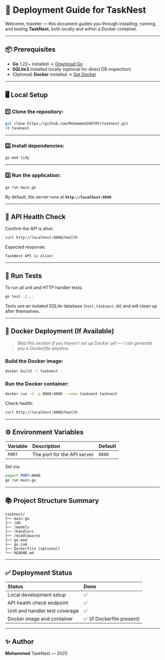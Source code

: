 # 🚀 Deployment Guide for **TaskNest**

Welcome, traveler — this document guides you through installing, running, and testing **TaskNest**, both locally and within a Docker container.

---

## 📦 Prerequisites

* **Go** 1.22+ installed → [Download Go](https://go.dev/dl/)
* **SQLite3** installed locally (optional for direct DB inspection)
* (Optional) **Docker** installed → [Get Docker](https://www.docker.com/get-started)

---

## 🖥️ Local Setup

### 1️⃣ Clone the repository:

```bash
git clone https://github.com/Mohammed20470Y/tasknest.git
cd tasknest
```

---

### 2️⃣ Install dependencies:

```bash
go mod tidy
```

---

### 3️⃣ Run the application:

```bash
go run main.go
```

By default, the server runs at **`http://localhost:8080`**

---

## 📡 API Health Check

Confirm the API is alive:

```bash
curl http://localhost:8080/health
```

Expected response:

```
TaskNest API is alive!
```

---

## 🧪 Run Tests

To run all unit and HTTP handler tests:

```bash
go test ./...
```

Tests use an isolated SQLite database (`test_tasknest.db`) and will clean up after themselves.

---

## 🐳 Docker Deployment (If Available)

> *Skip this section if you haven’t set up Docker yet — I can generate you a Dockerfile anytime.*

### Build the Docker image:

```bash
docker build -t tasknest .
```

### Run the Docker container:

```bash
docker run -d -p 8080:8080 --name tasknest tasknest
```

Check health:

```bash
curl http://localhost:8080/health
```

---

## ⚙️ Environment Variables

| Variable | Description                 | Default |
| :------- | :-------------------------- | :------ |
| `PORT`   | The port for the API server | `8080`  |

Set via:

```bash
export PORT=9090
go run main.go
```

---

## 📚 Project Structure Summary

```
tasknest/
├── main.go
├── /db
├── /models
├── /handlers
├── /middlewares
├── go.mod
├── go.sum
├── Dockerfile (optional)
└── README.md
```

---

## ✅ Deployment Status

| Status                         | Done                      |
| :----------------------------- | :------------------------ |
| Local development setup        | ✅                         |
| API health check endpoint      | ✅                         |
| Unit and handler test coverage | ✅                         |
| Docker image and container     | ✅ (if Dockerfile present) |

---

## ✨ Author

**Mohammed**
TaskNest — 2025

